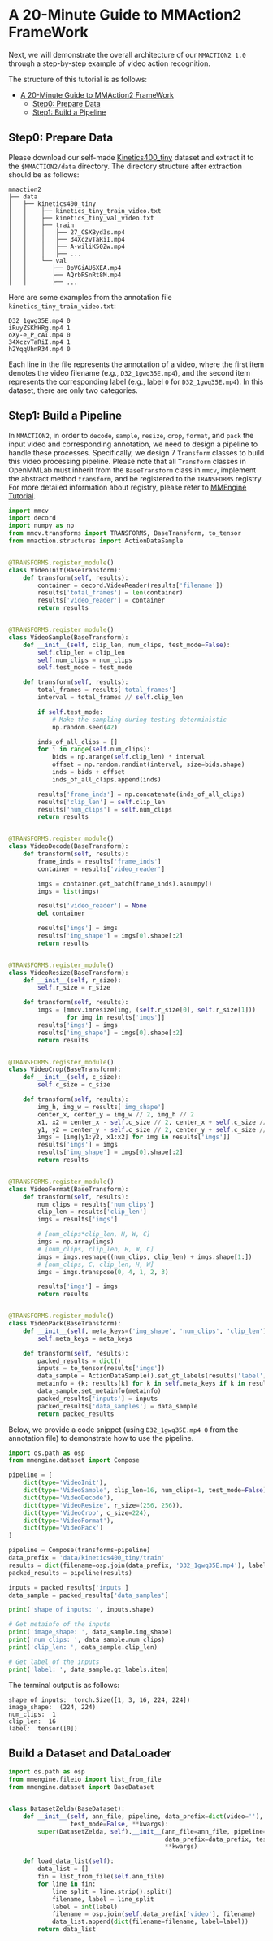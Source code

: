 # A 20-Minute Guide to MMAction2 FrameWork

Next, we will demonstrate the overall architecture of our `MMACTION2 1.0` through a step-by-step example of video action recognition.

The structure of this tutorial is as follows:

- [A 20-Minute Guide to MMAction2 FrameWork](#a-20-minute-guide-to-mmaction2-framework)
  - [Step0: Prepare Data](#step0-prepare-data)
  - [Step1: Build a Pipeline](#step1-build-a-pipeline)


## Step0: Prepare Data

Please download our self-made [Kinetics400_tiny](https://download.openmmlab.com/mmaction/kinetics400_tiny.zip) dataset and extract it to the `$MMACTION2/data` directory.
The directory structure after extraction should be as follows:

```
mmaction2
├── data
│   ├── kinetics400_tiny
│   │    ├── kinetics_tiny_train_video.txt
│   │    ├── kinetics_tiny_val_video.txt
│   │    ├── train
│   │    │   ├── 27_CSXByd3s.mp4
│   │    │   ├── 34XczvTaRiI.mp4
│   │    │   ├── A-wiliK50Zw.mp4
│   │    │   ├── ... 
│   │    └── val
│   │       ├── 0pVGiAU6XEA.mp4
│   │       ├── AQrbRSnRt8M.mp4
│   │       ├── ...
```

Here are some examples from the annotation file `kinetics_tiny_train_video.txt`:

```
D32_1gwq35E.mp4 0
iRuyZSKhHRg.mp4 1
oXy-e_P_cAI.mp4 0
34XczvTaRiI.mp4 1
h2YqqUhnR34.mp4 0
```

Each line in the file represents the annotation of a video, where the first item denotes the video filename (e.g., `D32_1gwq35E.mp4`), and the second item represents the corresponding label (e.g., label `0` for `D32_1gwq35E.mp4`). In this dataset, there are only two categories.

## Step1: Build a Pipeline

In `MMACTION2`, in order to `decode`, `sample`, `resize`, `crop`, `format`, and `pack` the input video and corresponding annotation, we need to design a pipeline to handle these processes. Specifically, we design 7 `Transform` classes to build this video processing pipeline. Please note that all `Transform` classes in OpenMMLab must inherit from the `BaseTransform` class in `mmcv`, implement the abstract method `transform`, and be registered to the `TRANSFORMS` registry. For more detailed information about registry, please refer to [MMEngine Tutorial](https://mmengine.readthedocs.io/en/latest/advanced_tutorials/registry.html).

```python
import mmcv
import decord
import numpy as np
from mmcv.transforms import TRANSFORMS, BaseTransform, to_tensor
from mmaction.structures import ActionDataSample


@TRANSFORMS.register_module()
class VideoInit(BaseTransform):
    def transform(self, results):
        container = decord.VideoReader(results['filename'])
        results['total_frames'] = len(container)
        results['video_reader'] = container
        return results


@TRANSFORMS.register_module()
class VideoSample(BaseTransform):
    def __init__(self, clip_len, num_clips, test_mode=False):
        self.clip_len = clip_len
        self.num_clips = num_clips
        self.test_mode = test_mode

    def transform(self, results):
        total_frames = results['total_frames']
        interval = total_frames // self.clip_len

        if self.test_mode:
            # Make the sampling during testing deterministic
            np.random.seed(42)

        inds_of_all_clips = []
        for i in range(self.num_clips):
            bids = np.arange(self.clip_len) * interval
            offset = np.random.randint(interval, size=bids.shape)
            inds = bids + offset
            inds_of_all_clips.append(inds)

        results['frame_inds'] = np.concatenate(inds_of_all_clips)
        results['clip_len'] = self.clip_len
        results['num_clips'] = self.num_clips
        return results


@TRANSFORMS.register_module()
class VideoDecode(BaseTransform):
    def transform(self, results):
        frame_inds = results['frame_inds']
        container = results['video_reader']

        imgs = container.get_batch(frame_inds).asnumpy()
        imgs = list(imgs)

        results['video_reader'] = None
        del container

        results['imgs'] = imgs
        results['img_shape'] = imgs[0].shape[:2]
        return results


@TRANSFORMS.register_module()
class VideoResize(BaseTransform):
    def __init__(self, r_size):
        self.r_size = r_size

    def transform(self, results):
        imgs = [mmcv.imresize(img, (self.r_size[0], self.r_size[1]))
                for img in results['imgs']]
        results['imgs'] = imgs
        results['img_shape'] = imgs[0].shape[:2]
        return results


@TRANSFORMS.register_module()
class VideoCrop(BaseTransform):
    def __init__(self, c_size):
        self.c_size = c_size

    def transform(self, results):
        img_h, img_w = results['img_shape']
        center_x, center_y = img_w // 2, img_h // 2
        x1, x2 = center_x - self.c_size // 2, center_x + self.c_size // 2
        y1, y2 = center_y - self.c_size // 2, center_y + self.c_size // 2
        imgs = [img[y1:y2, x1:x2] for img in results['imgs']]
        results['imgs'] = imgs
        results['img_shape'] = imgs[0].shape[:2]
        return results


@TRANSFORMS.register_module()
class VideoFormat(BaseTransform):
    def transform(self, results):
        num_clips = results['num_clips']
        clip_len = results['clip_len']
        imgs = results['imgs']

        # [num_clips*clip_len, H, W, C]
        imgs = np.array(imgs)
        # [num_clips, clip_len, H, W, C]
        imgs = imgs.reshape((num_clips, clip_len) + imgs.shape[1:])
        # [num_clips, C, clip_len, H, W]
        imgs = imgs.transpose(0, 4, 1, 2, 3)

        results['imgs'] = imgs
        return results


@TRANSFORMS.register_module()
class VideoPack(BaseTransform):
    def __init__(self, meta_keys=('img_shape', 'num_clips', 'clip_len')):
        self.meta_keys = meta_keys

    def transform(self, results):
        packed_results = dict()
        inputs = to_tensor(results['imgs'])
        data_sample = ActionDataSample().set_gt_labels(results['label'])
        metainfo = {k: results[k] for k in self.meta_keys if k in results}
        data_sample.set_metainfo(metainfo)
        packed_results['inputs'] = inputs
        packed_results['data_samples'] = data_sample
        return packed_results
```

Below, we provide a code snippet (using `D32_1gwq35E.mp4 0` from the annotation file) to demonstrate how to use the pipeline.


```python
import os.path as osp
from mmengine.dataset import Compose

pipeline = [
    dict(type='VideoInit'),
    dict(type='VideoSample', clip_len=16, num_clips=1, test_mode=False),
    dict(type='VideoDecode'),
    dict(type='VideoResize', r_size=(256, 256)),
    dict(type='VideoCrop', c_size=224),
    dict(type='VideoFormat'),
    dict(type='VideoPack')
]

pipeline = Compose(transforms=pipeline)
data_prefix = 'data/kinetics400_tiny/train'
results = dict(filename=osp.join(data_prefix, 'D32_1gwq35E.mp4'), label=0)
packed_results = pipeline(results)

inputs = packed_results['inputs']
data_sample = packed_results['data_samples']

print('shape of inputs: ', inputs.shape)

# Get metainfo of the inputs
print('image_shape: ', data_sample.img_shape)
print('num_clips: ', data_sample.num_clips)
print('clip_len: ', data_sample.clip_len)

# Get label of the inputs
print('label: ', data_sample.gt_labels.item)
```

The terminal output is as follows:

```shell
shape of inputs:  torch.Size([1, 3, 16, 224, 224])
image_shape:  (224, 224)
num_clips:  1
clip_len:  16
label:  tensor([0])
```


## Build a Dataset and DataLoader

```python
import os.path as osp
from mmengine.fileio import list_from_file
from mmengine.dataset import BaseDataset


class DatasetZelda(BaseDataset):
    def __init__(self, ann_file, pipeline, data_prefix=dict(video=''),
                 test_mode=False, **kwargs):
        super(DatasetZelda, self).__init__(ann_file=ann_file, pipeline=pipeline, 
                                           data_prefix=data_prefix, test_mode=test_mode,
                                           **kwargs)

    def load_data_list(self):
        data_list = []
        fin = list_from_file(self.ann_file)
        for line in fin:
            line_split = line.strip().split()
            filename, label = line_split
            label = int(label)
            filename = osp.join(self.data_prefix['video'], filename)
            data_list.append(dict(filename=filename, label=label))
        return data_list



    
    
    
    
    
    
    
    
train_ann_file = 'data/kinetics400_tiny/kinetics_tiny_train_video.txt'
val_ann_file = 'data/kinetics400_tiny/kinetics_tiny_val_video.txt'

train_dataset = DatasetZelda(ann_file=train_ann_file, 
                             )


```


## Build a Recognizer




```python
import torch
import torch.nn as nn
import torchvision
from typing import Dict, Optional, Union
from mmengine.model import BaseModel, BaseModule, Sequential
from mmaction.registry import MODELS


@MODELS.register_module()
class RecognizerZelda(BaseModel):
    def __init__(self, backbone, cls_head, data_preprocessor):
        super(RecognizerZelda,
              self).__init__(data_preprocessor=data_preprocessor)

        self.backbone = MODELS.build(backbone)
        self.cls_head = MODELS.build(cls_head)
    
    def forward(self, inputs, data_samples=None, mode='tensor'):


@MODELS.register_module()
class BackBoneZelda(BaseModule):
    def __init__(self, init_cfg=None):
        if init_cfg is None:
            init_cfg = [dict(type='Kaiming', layer='Conv2d', mode='fan_out', nonlinearity="relu"),
                        dict(type='Constant', layer='BatchNorm2d', val=1, bias=0)]
        
        super(BackBoneZelda, self).__init__(init_cfg=init_cfg)

        self.conv1 = Sequential(nn.Conv2d(3, 64, kernel_size=7, stride=2, padding=3),
                                nn.BatchNorm2d(64), nn.ReLU())
        self.maxpool = nn.MaxPool2d(kernel_size=3, stride=2, padding=1)
        
        self.conv = Sequential(nn.Conv2d(64, 128, kernel_size=3, stride=2, padding=1),
                               nn.BatchNorm2d(128), nn.ReLU())
    
    def forward(self, imgs):
        # imgs: [batch_size*num_views, 3, H, W]
        # features: [batch_size*num_views, 128, H//8, W//8]
        features = self.conv(self.maxpool(self.conv1(imgs))) 
        return features



```